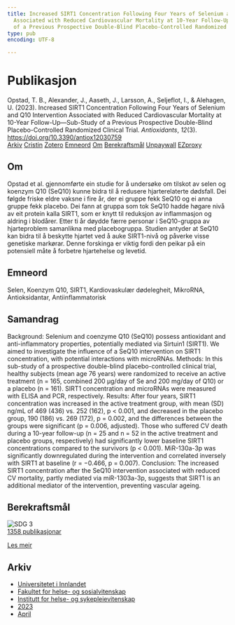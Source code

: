 ```yaml
---
title: Increased SIRT1 Concentration Following Four Years of Selenium and Q10 Intervention
  Associated with Reduced Cardiovascular Mortality at 10-Year Follow-Up—Sub-Study
  of a Previous Prospective Double-Blind Placebo-Controlled Randomized Clinical Trial
type: pub
encoding: UTF-8

---
```

<h1>Publikasjon</h1>
<article id="csl-bib-container-HHV7W4SD" class="csl-bib-container">
  <div class="csl-bib-body"> <div class="csl-entry">Opstad, T. B., Alexander, J., Aaseth, J., Larsson, A., Seljeflot, I., &#38; Alehagen, U. (2023). Increased SIRT1 Concentration Following Four Years of Selenium and Q10 Intervention Associated with Reduced Cardiovascular Mortality at 10-Year Follow-Up—Sub-Study of a Previous Prospective Double-Blind Placebo-Controlled Randomized Clinical Trial. <i>Antioxidants</i>, <i>12</i>(3). <a href="https://doi.org/10.3390/antiox12030759">https://doi.org/10.3390/antiox12030759</a></div> </div>
  <div class="csl-bib-buttons">
    <a href="#taxonomy-article-HHV7W4SD" alt="archive" class="csl-bib-button">Arkiv</a>
    <a href="https://app.cristin.no/results/show.jsf?id=2141943" alt="Cristin" class="csl-bib-button">Cristin</a>
    <a href="http://zotero.org/groups/5881554/items/HHV7W4SD" alt="Zotero" class="csl-bib-button">Zotero</a>
    <a href="#keywords-article-HHV7W4SD" alt="keywords" class="csl-bib-button">Emneord</a>
    <a href="#about-article-HHV7W4SD" alt="about_pub" class="csl-bib-button">Om</a>
    <a href="#sdg-article-HHV7W4SD" alt="sdg" class="csl-bib-button">Berekraftsmål</a>
    <a href="https://www.mdpi.com/2076-3921/12/3/759/pdf?version=1679964178" alt="Unpaywall" class="csl-bib-button">Unpaywall</a>
    <a href="https://www.mdpi.com/2076-3921/12/3/759/pdf?version=1679964178" alt="EZproxy" class="csl-bib-button">EZproxy</a>
  </div>
  <div id="csl-bib-meta-container-HHV7W4SD"></div>
</article>
<div id="csl-bib-meta-HHV7W4SD" class="csl-bib-meta">
  <article id="about-article-HHV7W4SD" class="about_pub-article">
    <h1>Om</h1>
    Opstad et al. gjennomførte ein studie for å undersøke om tilskot av selen og koenzym Q10 (SeQ10) kunne bidra til å redusere hjarterelaterte dødsfall. Dei følgde friske eldre vaksne i fire år, der ei gruppe fekk SeQ10 og ei anna gruppe fekk placebo. Dei fann at gruppa som tok SeQ10 hadde høgare nivå av eit protein kalla SIRT1, som er knytt til reduksjon av inflammasjon og aldring i blodårer. Etter ti år døydde færre personar i SeQ10-gruppa av hjarteproblem samanlikna med placebogruppa. Studien antyder at SeQ10 kan bidra til å beskytte hjartet ved å auke SIRT1-nivå og påverke visse genetiske markørar. Denne forskinga er viktig fordi den peikar på ein potensiell måte å forbetre hjartehelse og levetid.
  </article>
  <article id="keywords-article-HHV7W4SD" class="keywords-article">
    <h1>Emneord</h1>
    Selen, Koenzym Q10, SIRT1, Kardiovaskulær dødelegheit, MikroRNA, Antioksidantar, Antiinflammatorisk
  </article>
  <article id="abstract-article-HHV7W4SD" class="abstract-article">
    <h1>Samandrag</h1>
    Background: Selenium and coenzyme Q10 (SeQ10) possess antioxidant and anti-inflammatory 
properties, potentially mediated via Sirtuin1 (SIRT1). We aimed to investigate the influence of a 
SeQ10 intervention on SIRT1 concentration, with potential interactions with microRNAs. Methods: In 
this sub-study of a prospective double-blind placebo-controlled clinical trial, healthy subjects (mean 
age 76 years) were randomized to receive an active treatment (n = 165, combined 200 µg/day of Se 
and 200 mg/day of Q10) or a placebo (n = 161). SIRT1 concentration and microRNAs were measured 
with ELISA and PCR, respectively. Results: After four years, SIRT1 concentration was increased in the 
active treatment group, with mean (SD) ng/mL of 469 (436) vs. 252 (162), p < 0.001, and decreased 
in the placebo group, 190 (186) vs. 269 (172), p = 0.002, and the differences between the groups 
were significant (p = 0.006, adjusted). Those who suffered CV death during a 10-year follow-up 
(n = 25 and n = 52 in the active treatment and placebo groups, respectively) had significantly lower 
baseline SIRT1 concentrations compared to the survivors (p < 0.001). MiR-130a-3p was significantly 
downregulated during the intervention and correlated inversely with SIRT1 at baseline (r = −0.466, 
p = 0.007). Conclusion: The increased SIRT1 concentration after the SeQ10 intervention associated 
with reduced CV mortality, partly mediated via miR-1303a-3p, suggests that SIRT1 is an additional 
mediator of the intervention, preventing vascular ageing.
  </article>
  <article id="sdg-article-HHV7W4SD" class="sdg-article">
    <h1>Berekraftsmål</h1>
    <div class="sdg-container"><div id="sdg3" class="sdg">
        <img src="{{< params subfolder >}}images/sdg/sdg03_nn.png" class="image" alt="SDG 3">
        <div class="sdg-overlay">
          <a href="{{< params subfolder >}}nn/archive/?sdg=3#archive" class="sdg-publication-count"><span>1358</span> publikasjonar</a>
          <p><a href="https://fn.no/om-fn/fns-baerekraftsmaal/god-helse-og-livskvalitet?lang=nno-NO" class="sdg-read-more">Les meir</a></p>
        </div>
      </div></div>
  </article>
  <article id="taxonomy-article-HHV7W4SD" class="taxonomy-article">
    <h1>Arkiv</h1>
    <ul>
      <li><a href="{{< params subfolder >}}nn/archive/?key=3DCRN523">Universitetet i Innlandet</a></li>
      <li><a href="{{< params subfolder >}}nn/archive/?key=IDKFS3MX">Fakultet for helse- og sosialvitenskap</a></li>
      <li><a href="{{< params subfolder >}}nn/archive/?key=GTV4ECMZ">Institutt for helse- og sykepleievitenskap</a></li>
      <li><a href="{{< params subfolder >}}nn/archive/?key=RX9SDGSP">2023</a></li>
      <li><a href="{{< params subfolder >}}nn/archive/?key=PNDWE2LR">April</a></li>
    </ul>
  </article>
</div>
